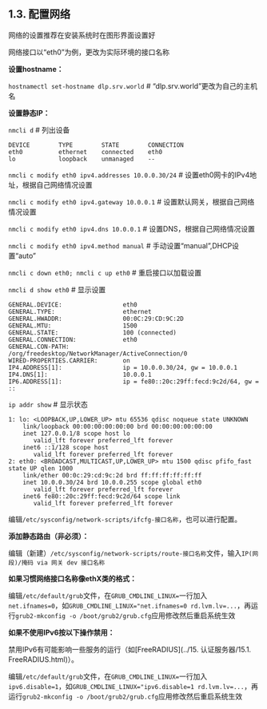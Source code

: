 ## 1.3. 配置网络

网络的设置推荐在安装系统时在图形界面设置好

网络接口以“eth0”为例，更改为实际环境的接口名称

**设置hostname：**

`hostnamectl set-hostname dlp.srv.world` # “dlp.srv.world”更改为自己的主机名

**设置静态IP：**

`nmcli d` # 列出设备

```
DEVICE        TYPE        STATE        CONNECTION
eth0          ethernet    connected    eth0
lo            loopback    unmanaged    --
```

`nmcli c modify eth0 ipv4.addresses 10.0.0.30/24` # 设置eth0网卡的IPv4地址，根据自己网络情况设置

`nmcli c modify eth0 ipv4.gateway 10.0.0.1` # 设置默认网关，根据自己网络情况设置

`nmcli c modify eth0 ipv4.dns 10.0.0.1` # 设置DNS，根据自己网络情况设置

`nmcli c modify eth0 ipv4.method manual` # 手动设置“manual”,DHCP设置“auto”

`nmcli c down eth0; nmcli c up eth0` # 重启接口以加载设置

`nmcli d show eth0` # 显示设置

```
GENERAL.DEVICE:                 eth0
GENERAL.TYPE:                   ethernet
GENERAL.HWADDR:                 00:0C:29:CD:9C:2D
GENERAL.MTU:                    1500
GENERAL.STATE:                  100 (connected)
GENERAL.CONNECTION:             eth0
GENERAL.CON-PATH:               /org/freedesktop/NetworkManager/ActiveConnection/0
WIRED-PROPERTIES.CARRIER:       on
IP4.ADDRESS[1]:                 ip = 10.0.0.30/24, gw = 10.0.0.1
IP4.DNS[1]:                     10.0.0.1
IP6.ADDRESS[1]:                 ip = fe80::20c:29ff:fecd:9c2d/64, gw = ::
```

`ip addr show` # 显示状态

```
1: lo: <LOOPBACK,UP,LOWER_UP> mtu 65536 qdisc noqueue state UNKNOWN
    link/loopback 00:00:00:00:00:00 brd 00:00:00:00:00:00
    inet 127.0.0.1/8 scope host lo
       valid_lft forever preferred_lft forever
    inet6 ::1/128 scope host
       valid_lft forever preferred_lft forever
2: eth0: <BROADCAST,MULTICAST,UP,LOWER_UP> mtu 1500 qdisc pfifo_fast state UP qlen 1000
    link/ether 00:0c:29:cd:9c:2d brd ff:ff:ff:ff:ff:ff
    inet 10.0.0.30/24 brd 10.0.0.255 scope global eth0
       valid_lft forever preferred_lft forever
    inet6 fe80::20c:29ff:fecd:9c2d/64 scope link
       valid_lft forever preferred_lft forever
```

编辑`/etc/sysconfig/network-scripts/ifcfg-接口名称`，也可以进行配置。

**添加静态路由（非必须）：**

编辑（新建）`/etc/sysconfig/network-scripts/route-接口名称`文件，输入`IP(网段)/掩码 via 网关 dev 接口名称`

**如果习惯网络接口名称像ethX类的格式：**

编辑`/etc/default/grub`文件，在`GRUB_CMDLINE_LINUX=`一行加入`net.ifnames=0`，如`GRUB_CMDLINE_LINUX="net.ifnames=0 rd.lvm.lv=...`，再运行`grub2-mkconfig -o /boot/grub2/grub.cfg`应用修改然后重启系统生效

**如果不使用IPv6按以下操作禁用：**

禁用IPv6有可能影响一些服务的运行（如[FreeRADIUS](../15. 认证服务器/15.1. FreeRADIUS.html)）。

编辑`/etc/default/grub`文件，在`GRUB_CMDLINE_LINUX=`一行加入`ipv6.disable=1`，如`GRUB_CMDLINE_LINUX="ipv6.disable=1 rd.lvm.lv=...`，再运行`grub2-mkconfig -o /boot/grub2/grub.cfg`应用修改然后重启系统生效
